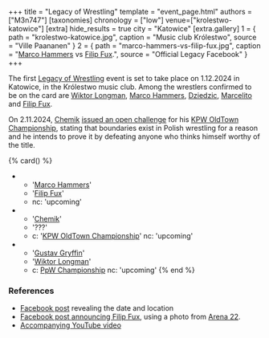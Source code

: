 +++
title = "Legacy of Wrestling"
template = "event_page.html"
authors = ["M3n747"]
[taxonomies]
chronology = ["low"]
venue=["krolestwo-katowice"]
[extra]
hide_results = true
city = "Katowice"
[extra.gallery]
1 = { path = "krolestwo-katowice.jpg", caption = "Music club Królestwo", source = "Ville Paananen" }
2 = { path = "marco-hammers-vs-filip-fux.jpg", caption = "[Marco Hammers](@/w/marco-hammers.md) vs [Filip Fux](@/w/filip-fux.md).", source = "Official Legacy Facebook" }
+++

The first [Legacy of Wrestling](@/o/low.md) event is set to take place on 1.12.2024 in Katowice, in the Królestwo music club. Among the wrestlers confirmed to be on the card are [Wiktor Longman](@/w/wiktor-longman.md), [Marco Hammers](@/w/marco-hammers.md), [Dziedzic](@/w/dziedzic.md), [Marcelito](@/w/marcelito.md) and [Filip Fux](@/w/filip-fux.md).

On 2.11.2024, [Chemik](@/w/chemik.md) [issued an open challenge][yt-chemik-challenge] for his [KPW OldTown Championship](@/c/kpw-old-town-championship.md), stating that boundaries exist in Polish wrestling for a reason and he intends to prove it by defeating anyone who thinks himself worthy of the title.

{% card() %}
- - '[Marco Hammers](@/w/marco-hammers.md)'
  - '[Filip Fux](@/w/filip-fux.md)'
  - nc: 'upcoming'
- - '[Chemik](@/w/chemik.md)'
  - '???'
  - c: '[KPW OldTown Championship](@/c/kpw-old-town-championship.md)'
    nc: 'upcoming'
- - '[Gustav Gryffin](@/w/gustav-gryffin.md)'
  - '[Wiktor Longman](@/w/wiktor-longman.md)'
  - c: [PpW Championship](@/c/ppw-championship.md)
    nc: 'upcoming'
{% end %}

### References

* [Facebook post](https://www.facebook.com/permalink.php?story_fbid=953679250090327&id=61564064601704&substory_index=953679250090327) revealing the date and location
* [Facebook post announcing Filip Fux](https://www.facebook.com/legacyofwrestlingpl/posts/pfbid02bYTyBjkfvHM6T855SevFgttXzRVqKgD962qh3Y8GGwDnt3KueYr7zy3ohmfRa9Krl), using a photo from [Arena 22](@/e/kpw/2023-05-19-kpw-arena-22.md).
* [Accompanying YouTube video](https://www.youtube.com/watch?v=VltQ9RVeoOk)

[yt-chemik-challenge]: https://www.youtube.com/watch?v=QwlnIhkcN40
